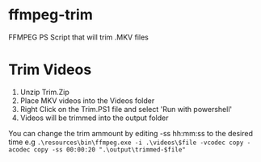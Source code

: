 # ffmpeg-trim
FFMPEG PS Script that will trim .MKV files

# Trim Videos
1. Unzip Trim.Zip
2. Place MKV videos into the Videos folder
3. Right Click on the Trim.PS1 file and select 'Run with powershell'
4. Videos will be trimmed into the output folder

You can change the trim ammount by editing -ss hh:mm:ss to the desired time e.g
``.\resources\bin\ffmpeg.exe -i .\videos\$file -vcodec copy -acodec copy -ss 00:00:20 ".\output\trimmed-$file"``
